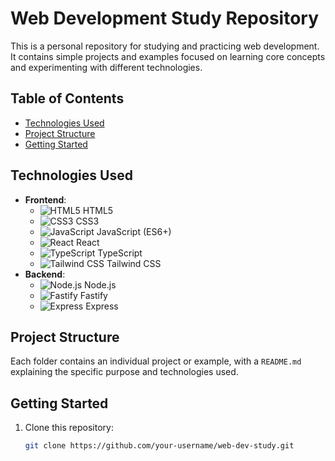 # Web Development Study Repository

This is a personal repository for studying and practicing web development. It contains simple projects and examples focused on learning core concepts and experimenting with different technologies.

## Table of Contents

- [Technologies Used](#technologies-used)
- [Project Structure](#project-structure)
- [Getting Started](#getting-started)

## Technologies Used

- **Frontend**:
  - ![HTML5](https://img.shields.io/badge/-HTML5-E34F26?logo=html5&logoColor=white) HTML5
  - ![CSS3](https://img.shields.io/badge/-CSS3-1572B6?logo=css3&logoColor=white) CSS3
  - ![JavaScript](https://img.shields.io/badge/-JavaScript-F7DF1E?logo=javascript&logoColor=black) JavaScript (ES6+)
  - ![React](https://img.shields.io/badge/-React-61DAFB?logo=react&logoColor=black) React
  - ![TypeScript](https://img.shields.io/badge/-TypeScript-007ACC?logo=typescript&logoColor=white) TypeScript
  - ![Tailwind CSS](https://img.shields.io/badge/-Tailwind%20CSS-38B2AC?logo=tailwind-css&logoColor=white) Tailwind CSS
- **Backend**:
  - ![Node.js](https://img.shields.io/badge/-Node.js-339933?logo=node.js&logoColor=white) Node.js
  - ![Fastify](https://img.shields.io/badge/-Fastify-000000?logo=fastify&logoColor=white) Fastify
  - ![Express](https://img.shields.io/badge/-Express-000000?logo=express&logoColor=white) Express

## Project Structure

Each folder contains an individual project or example, with a `README.md` explaining the specific purpose and technologies used.

## Getting Started

1. Clone this repository:
   ```bash
   git clone https://github.com/your-username/web-dev-study.git
